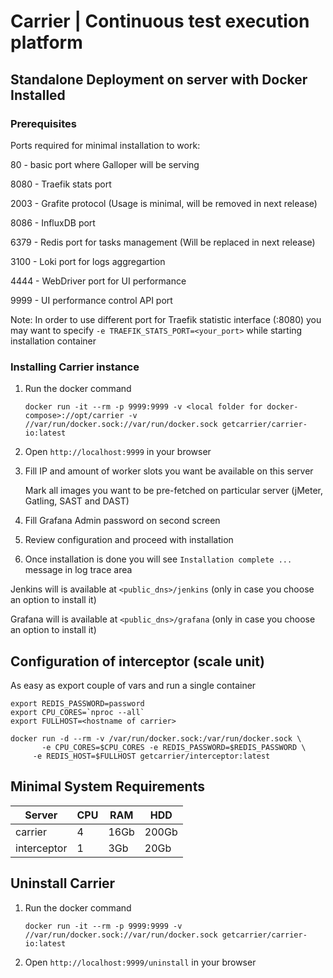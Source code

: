 # Carrier | Continuous test execution platform



## Standalone Deployment on server with Docker Installed

### Prerequisites

Ports required for minimal installation to work:

80 - basic port where Galloper will be serving

8080 - Traefik stats port

2003 - Grafite protocol (Usage is minimal, will be removed in next release)

8086 - InfluxDB port

6379 - Redis port for tasks management (Will be replaced in next release)

3100 - Loki port for logs aggregartion

4444 - WebDriver port for UI performance

9999 - UI performance control API port

Note: In order to use different port for Traefik statistic interface (:8080) you may want to specify ` -e TRAEFIK_STATS_PORT=<your_port> ` while starting installation container

### Installing Carrier instance

1. Run the docker command
   
   `docker run -it --rm -p 9999:9999 -v <local folder for docker-compose>://opt/carrier -v //var/run/docker.sock://var/run/docker.sock getcarrier/carrier-io:latest`

2. Open `http://localhost:9999` in your browser

3. Fill IP and amount of worker slots you want be available on this server 

   Mark all images you want to be pre-fetched on particular server (jMeter, Gatling, SAST and DAST) 

4. Fill Grafana Admin password on second screen

5. Review configuration and proceed with installation

6. Once installation is done you will see `Installation complete ...` message in log trace area

Jenkins will is available at `<public_dns>/jenkins` (only in case you choose an option to install it)

Grafana will is available at `<public_dns>/grafana` (only in case you choose an option to install it)  


## Configuration of interceptor (scale unit)

As easy as export couple of vars and run a single container

```
export REDIS_PASSWORD=password
export CPU_CORES=`nproc --all`
export FULLHOST=<hostname of carrier>

docker run -d --rm -v /var/run/docker.sock:/var/run/docker.sock \
	   -e CPU_CORES=$CPU_CORES -e REDIS_PASSWORD=$REDIS_PASSWORD \
     -e REDIS_HOST=$FULLHOST getcarrier/interceptor:latest
```
       
## Minimal System Requirements

Server | CPU | RAM | HDD
------- | ---- | ---- | ----
carrier | 4 | 16Gb | 200Gb
interceptor | 1 | 3Gb | 20Gb


## Uninstall Carrier

1. Run the docker command
   
   `docker run -it --rm -p 9999:9999 -v //var/run/docker.sock://var/run/docker.sock getcarrier/carrier-io:latest`

2. Open `http://localhost:9999/uninstall` in your browser
